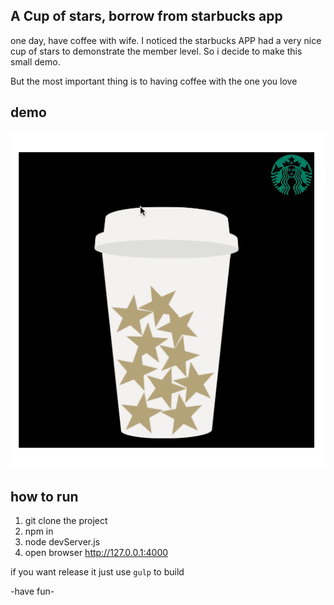 A Cup of stars, borrow from starbucks app 
-----------------------------------------

one day, have coffee with wife. I noticed the starbucks APP had a very nice 
cup of stars to demonstrate the member level.  So i decide to make this small demo.

But the most important thing is to having coffee with the one you love
 
 
 
 
## demo

![screen](https://raw.githubusercontent.com/phaser-can-do-this/cup-of-stars/master/screen.gif)



## how to run 

1. git clone the project
2. npm in 
3. node devServer.js
4. open browser <http://127.0.0.1:4000>

if you want release it just use `gulp` to build


-have fun-
